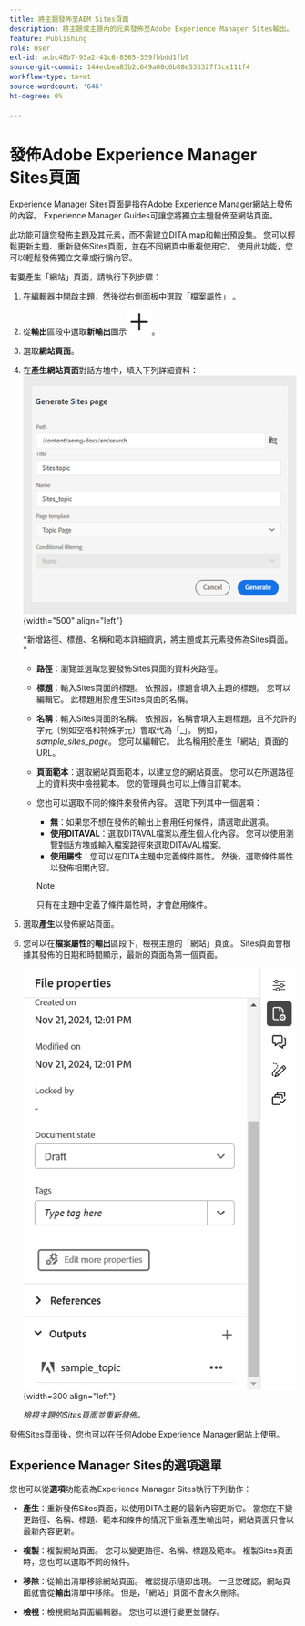 ```yaml
---
title: 將主題發佈至AEM Sites頁面
description: 將主題或主題內的元素發佈至Adobe Experience Manager Sites輸出。  瞭解如何檢視主題的Experience Manager Sites頁面並重新發佈。
feature: Publishing
role: User
exl-id: acbc48b7-93a2-41c6-8565-359fbbdd1fb9
source-git-commit: 144ecbea83b2c649a00c6b88e533327f3ce111f4
workflow-type: tm+mt
source-wordcount: '646'
ht-degree: 0%

---
```


# 發佈Adobe Experience Manager Sites頁面


Experience Manager Sites頁面是指在Adobe Experience Manager網站上發佈的內容。 Experience Manager Guides可讓您將獨立主題發佈至網站頁面。

此功能可讓您發佈主題及其元素，而不需建立DITA map和輸出預設集。 您可以輕鬆更新主題、重新發佈Sites頁面，並在不同網頁中重複使用它。 使用此功能，您可以輕鬆發佈獨立文章或行銷內容。

若要產生「網站」頁面，請執行下列步驟：


1. 在編輯器中開啟主題，然後從右側面板中選取「檔案屬性」 。
1. 從&#x200B;**輸出**&#x200B;區段中選取&#x200B;**新輸出**&#x200B;圖示![新輸出圖示](./images/Add_icon.svg)。
1. 選取&#x200B;**網站頁面**。
1. 在&#x200B;**產生網站頁面**&#x200B;對話方塊中，填入下列詳細資料：
   ![在[產生網站]頁面中新增路徑與範本詳細資料](images/aem-sites-page-generate.png){width="500" align="left"}

   *新增路徑、標題、名稱和範本詳細資訊，將主題或其元素發佈為Sites頁面。 *

   * **路徑**：瀏覽並選取您要發佈Sites頁面的資料夾路徑。
   * **標題**：輸入Sites頁面的標題。 依預設，標題會填入主題的標題。 您可以編輯它。 此標題用於產生Sites頁面的名稱。
   * **名稱**：輸入Sites頁面的名稱。 依預設，名稱會填入主題標題，且不允許的字元（例如空格和特殊字元）會取代為「_」。 例如，*sample_sites_page*。 您可以編輯它。 此名稱用於產生「網站」頁面的URL。
   * **頁面範本**：選取網站頁面範本，以建立您的網站頁面。 您可以在所選路徑上的資料夾中檢視範本。 您的管理員也可以上傳自訂範本。


   * 您也可以選取不同的條件來發佈內容。  選取下列其中一個選項：


      * **無**：如果您不想在發佈的輸出上套用任何條件，請選取此選項。
      * **使用DITAVAL**：選取DITAVAL檔案以產生個人化內容。 您可以使用瀏覽對話方塊或輸入檔案路徑來選取DITAVAL檔案。
      * **使用屬性**：您可以在DITA主題中定義條件屬性。 然後，選取條件屬性以發佈相關內容。

     >[!NOTE]
     > 
     >只有在主題中定義了條件屬性時，才會啟用條件。



1. 選取&#x200B;**產生**&#x200B;以發佈網站頁面。
1. 您可以在&#x200B;**檔案屬性**&#x200B;的&#x200B;**輸出**&#x200B;區段下，檢視主題的「網站」頁面。 Sites頁面會根據其發佈的日期和時間顯示，最新的頁面為第一個頁面。

   ![檢視主題的網站頁面](images/aem-sites-output-new.png){width=300 align=&quot;left&quot;}

   *檢視主題的Sites頁面並重新發佈。*

發佈Sites頁面後，您也可以在任何Adobe Experience Manager網站上使用。


## Experience Manager Sites的選項選單

您也可以從&#x200B;**選項**&#x200B;功能表為Experience Manager Sites執行下列動作：

* **產生**：重新發佈Sites頁面，以使用DITA主題的最新內容更新它。 當您在不變更路徑、名稱、標題、範本和條件的情況下重新產生輸出時，網站頁面只會以最新內容更新。

* **複製**：複製網站頁面。 您可以變更路徑、名稱、標題及範本。 複製Sites頁面時，您也可以選取不同的條件。

* **移除**：從輸出清單移除網站頁面。 確認提示隨即出現。 一旦您確認，網站頁面就會從&#x200B;**輸出**&#x200B;清單中移除。 但是，「網站」頁面不會永久刪除。

* **檢視**：檢視網站頁面編輯器。 您也可以進行變更並儲存。
